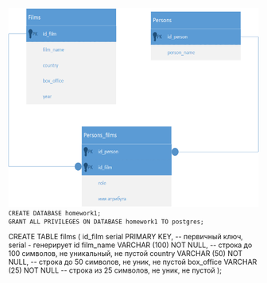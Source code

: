 
<img src="Homework1_SQL.png" height=400px alt="">

<code>
CREATE DATABASE homework1;
GRANT ALL PRIVILEGES ON DATABASE homework1 TO postgres;
</code>

CREATE TABLE films (
    id_film     serial PRIMARY KEY,       -- первичный ключ, serial - генерирует id
    film_name   VARCHAR (100) NOT NULL,   -- строка до 100 символов, не уникальный, не пустой
    country     VARCHAR (50) NOT NULL,    -- строка до 50 символов, не уник, не пустой
    box_office  VARCHAR (25) NOT NULL     -- строка из 25 символов, не уник, не пустой
);
